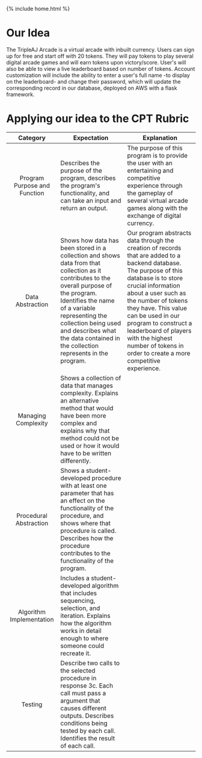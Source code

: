 {% include home.html %}
# Our Idea

The TripleAJ Arcade is a virtual arcade with inbuilt currency. Users can sign up for free and start off with 20 tokens. They will pay tokens to play several digital arcade games and will earn tokens upon victory/score. User's will also be able to view a live leaderboard based on number of tokens. Account customization will include the ability to enter a user's full name -to display on the leaderboard- and change their password, which will update the corresponding record in our database, deployed on AWS with a flask framework.

# Applying our idea to the CPT Rubric

| Category | Expectation | Explanation |
| :------: | ----------- | ----------- |
| Program Purpose and Function | Describes the purpose of the program, describes the program's functionality, and can take an input and return an output. | The purpose of this program is to provide the user with an entertaining and competitive experience through the gameplay of several virtual arcade games along with the exchange of digital currency. |
| Data Abstraction | Shows how data has been stored in a collection and shows data from that collection as it contributes to the overall purpose of the program. Identifies the name of a variable representing the collection being used and describes what the data contained in the collection represents in the program. | Our program abstracts data through the creation of records that are added to a backend database. The purpose of this database is to store crucial information about a user such as the number of tokens they have. This value can be used in our program to construct a leaderboard of players with the highest number of tokens in order to create a more competitive experience. |
| Managing Complexity | Shows a collection of data that manages complexity. Explains an alternative method that would have been more complex and explains why that method could not be used or how it would have to be written differently. |  |
| Procedural Abstraction | Shows a student-developed procedure with at least one parameter that has an effect on the functionality of the procedure, and shows where that procedure is called. Describes how the procedure contributes to the functionality of the program. |  |
| Algorithm Implementation | Includes a student-developed algorithm that includes sequencing, selection, and iteration. Explains how the algorithm works in detail enough to where someone could recreate it. |  |
| Testing | Describe two calls to the selected procedure in response 3c. Each call must pass a argument that causes different outputs. Describes conditions being tested by each call. Identifies the result of each call. |  |